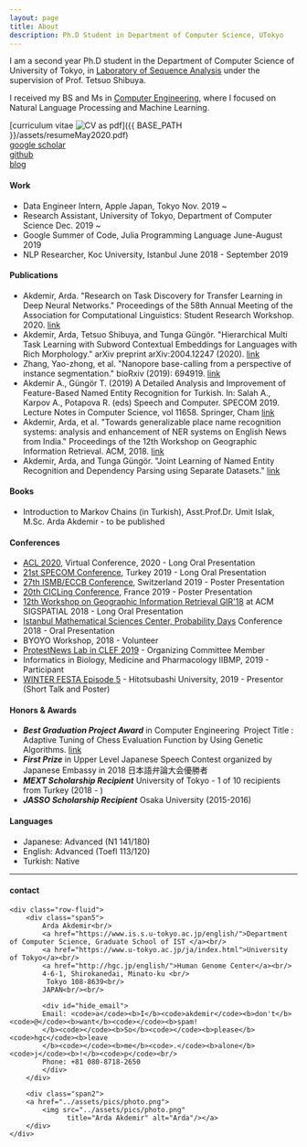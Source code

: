 ```yaml
---
layout: page
title: About
description: Ph.D Student in Department of Computer Science, UTokyo
---
```



I am a second year Ph.D student in the
Department of Computer Science of University of Tokyo, in [Laboratory of Sequence Analysis](http://shibuyalab.hgc.jp/) under the supervision of Prof. Tetsuo Shibuya.


I received my BS and Ms in [Computer Engineering](http://cmpe.boun.edu.tr/), where I focused on Natural Language Processing and Machine Learning.

[curriculum vitae ![CV as pdf](icons16/pdf-icon.png)]({{ BASE_PATH }}/assets/resumeMay2020.pdf)<br/>
[google scholar](https://scholar.google.com/citations?user=RfquIk4AAAAJ&hl=tr&oi=ao)<br/>
[github](https://github.com/ardakdemir)<br/>
[blog](https://ardakdemir.github.io) <br/>


#### Work

- Data Engineer Intern, Apple Japan, Tokyo Nov. 2019 ~
- Research Assistant, University of Tokyo, Department of Computer Science Dec. 2019 ~
- Google Summer of Code, Julia Programming Language  June-August 2019
- NLP Researcher, Koc University, Istanbul June 2018 - September 2019

#### Publications

- Akdemir, Arda. "Research on Task Discovery for Transfer Learning in Deep Neural Networks." Proceedings of the 58th Annual Meeting of the Association for Computational Linguistics: Student Research Workshop. 2020. [link](https://www.aclweb.org/anthology/2020.acl-srw.6.pdf)
- Akdemir, Arda, Tetsuo Shibuya, and Tunga Güngör. "Hierarchical Multi Task Learning with Subword Contextual Embeddings for Languages with Rich Morphology." arXiv preprint arXiv:2004.12247 (2020). [link](https://arxiv.org/pdf/2004.12247.pdf)
- Zhang, Yao-zhong, et al. "Nanopore base-calling from a perspective of instance segmentation." bioRxiv (2019): 694919. [link](https://www.biorxiv.org/content/biorxiv/early/2019/07/08/694919.full.pdf)
- Akdemir A., Güngör T. (2019) A Detailed Analysis and Improvement of Feature-Based Named Entity Recognition for Turkish. In: Salah A., Karpov A., Potapova R. (eds) Speech and Computer. SPECOM 2019. Lecture Notes in Computer Science, vol 11658. Springer, Cham [link](https://link.springer.com/chapter/10.1007/978-3-030-26061-3_2)
- Akdemir, Arda, et al. "Towards generalizable place name recognition systems: analysis and enhancement of NER systems on English News from India." Proceedings of the 12th Workshop on Geographic Information Retrieval. ACM, 2018. [link](https://dl.acm.org/citation.cfm?id=3281363)
- Akdemir, Arda, and Tunga Güngör. "Joint Learning of Named Entity Recognition and Dependency Parsing using Separate Datasets." [link](https://www.cmpe.boun.edu.tr/~gungort/papers/Joint%20Learning%20of%20Named%20Entity%20Recognition%20and%20Dependency%20Parsing%20using%20Separate%20Datasets.pdf)

#### Books

- Introduction to Markov Chains (in Turkish), Asst.Prof.Dr. Umit Islak,  M.Sc. Arda Akdemir - to be published

#### Conferences

- [ACL 2020](https://acl2020.org/), Virtual Conference, 2020 - Long Oral Presentation 
- [21st SPECOM Conference](http://specom.nw.ru/), Turkey 2019 - Long Oral Presentation 
- [27th ISMB/ECCB Conference](https://www.iscb.org/ismbeccb2019), Switzerland 2019 - Poster Presentation
- [20th CICLing Conference](https://www.cicling.org/2019/), France 2019 - Poster Presentation
- [12th Workshop on Geographic Information Retrieval GIR'18](http://www.geo.uzh.ch/~rsp/gir18/program.html) at ACM SIGSPATIAL 2018 - Long Oral Presentation
- [Istanbul Mathematical Sciences Center, Probability Days](https://sites.google.com/site/umitislak/imbmprobdays2018) Conference 2018 - Oral Presentation
- BYOYO Workshop, 2018 - Volunteer
- [ProtestNews Lab in CLEF 2019](https://emw.ku.edu.tr/clef-protestnews-2019/) - Organizing Committee Member
- Informatics in Biology, Medicine and Pharmacology IIBMP, 2019 - Participant
- [WINTER FESTA Episode 5](https://aip.riken.jp/sympo/winterfesta5/) -  Hitotsubashi University, 2019 - Presentor (Short Talk and Poster)

#### Honors & Awards

- ***Best Graduation Project Award*** in Computer Engineering  Project Title : Adaptive Tuning of Chess Evaluation Function by Using Genetic Algorithms. [link](https://www.cmpe.boun.edu.tr/content/adaptive-tuning-chess-evaluation-function-using-genetic-algorithms)
- ***First Prize*** in Upper Level Japanese Speech Contest organized by Japanese Embassy in 2018 日本語弁論大会優勝者
- ***MEXT Scholarship Recipient*** University of Tokyo - 1 of 10 recipients from Turkey (2018 - )
- ***JASSO Scholarship Recipient*** Osaka University (2015-2016)


#### Languages

- Japanese: Advanced (N1 141/180)
- English: Advanced (Toefl 113/120)
- Turkish: Native


---

<div class="container">
<h4><a name="Contact Me"></a>contact</h4>

    <div class="row-fluid">
        <div class="span5">
            Arda Akdemir<br/>
            <a href="https://www.is.s.u-tokyo.ac.jp/english/">Department of Computer Science, Graduate School of IST </a><br/>
            <a href="https://www.u-tokyo.ac.jp/ja/index.html">University of Tokyo</a><br/>
            <a href="http://hgc.jp/english/">Human Genome Center</a><br/>
            4-6-1, Shirokanedai, Minato-ku <br/>
             Tokyo 108-8639<br/>
            JAPAN<br/><br/>

            <div id="hide_email">
            Email: <code>a</code><b>I</b><code>akdemir</code><b>don't</b><code>@</code><b>want</b><code></code><b>spam!
            </b><code></code><b>So</b><code></code><b>please</b><code>hgc</code><b>leave
            </b><code></code><b>me</b><code>.</code><b>alone</b><code>j</code><b>!</b><code>p</code><br/>
            Phone: +81 080-8718-2650
            </div>
        </div>

        <div class="span2">
        <a href="../assets/pics/photo.png">
            <img src="../assets/pics/photo.png"
                  title="Arda Akdemir" alt="Arda"/></a>
        </div>
    </div>
</div>
